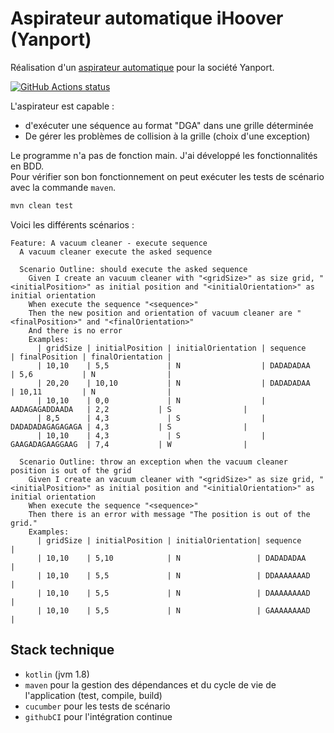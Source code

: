 # Aspirateur automatique iHoover (Yanport)

Réalisation d'un [aspirateur automatique](https://docs.google.com/document/d/1lmerjBXassYpTq-O-cfSBbw3yf0hv5GdlQSEqChTSXs/edit) pour la société Yanport.

<a href="https://github.com/jtutzo/vacuum-cleaner/actions"><img alt="GitHub Actions status" src="https://github.com/Jtutzo/vacuum-cleaner/workflows/Java%20CI%20with%20Maven/badge.svg"></a>

L'aspirateur est capable :
 - d'exécuter une séquence au format "DGA" dans une grille déterminée
 - De gérer les problèmes de collision à la grille (choix d'une exception)

Le programme n'a pas de fonction main. J'ai développé les fonctionnalités en BDD. \
Pour vérifier son bon fonctionnement on peut exécuter les tests de scénario avec la commande `maven`.
```bash
mvn clean test
```

Voici les différents scénarios :
```gherkin
Feature: A vacuum cleaner - execute sequence
  A vacuum cleaner execute the asked sequence

  Scenario Outline: should execute the asked sequence
    Given I create an vacuum cleaner with "<gridSize>" as size grid, "<initialPosition>" as initial position and "<initialOrientation>" as initial orientation
    When execute the sequence "<sequence>"
    Then the new position and orientation of vacuum cleaner are "<finalPosition>" and "<finalOrientation>"
    And there is no error
    Examples:
      | gridSize | initialPosition | initialOrientation | sequence         | finalPosition | finalOrientation |
      | 10,10    | 5,5             | N                  | DADADADAA        | 5,6           | N                |
      | 20,20    | 10,10           | N                  | DADADADAA        | 10,11         | N                |
      | 10,10    | 0,0             | N                  | AADAGAGADDAADA   | 2,2           | S                |
      | 8,5      | 4,3             | S                  | DADADADAGAGAGAGA | 4,3           | S                |
      | 10,10    | 4,3             | S                  | GAAGADAGAAGGAAG  | 7,4           | W                |

  Scenario Outline: throw an exception when the vacuum cleaner position is out of the grid
    Given I create an vacuum cleaner with "<gridSize>" as size grid, "<initialPosition>" as initial position and "<initialOrientation>" as initial orientation
    When execute the sequence "<sequence>"
    Then there is an error with message "The position is out of the grid."
    Examples:
      | gridSize | initialPosition | initialOrientation| sequence         |
      | 10,10    | 5,10            | N                 | DADADADAA        |
      | 10,10    | 5,5             | N                 | DDAAAAAAAD       |
      | 10,10    | 5,5             | N                 | DAAAAAAAAD       |
      | 10,10    | 5,5             | N                 | GAAAAAAAAD       |
```

## Stack technique

- `kotlin` (jvm 1.8)
- `maven` pour la gestion des dépendances et du cycle de vie de l'application (test, compile, build)
- `cucumber` pour les tests de scénario
- `githubCI` pour l'intégration continue
